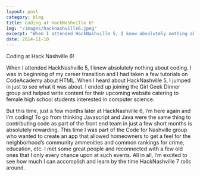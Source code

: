 ```yaml
---
layout: post
category: blog
title: Coding at HackNashville 6!
img: "/images/hacknashville6.jpeg"
excerpt: "When I attended HackNashville 5, I knew absolutely nothing about coding. I was in beginning of my career transition and I had taken a few tutorials online."
date: 2014-11-10
---
```

Coding at Hack Nashville 6!

When I attended HackNashville 5, I knew absolutely nothing about coding. I was in beginning of my career transition and I had taken a few tutorials on CodeAcademy about HTML. When I heard about HackNashville 5, I jumped in just to see what it was about. I ended up joining the Girl Geek Dinner group and helped write content for their upcoming website catering to female high school students interested in computer science.

But this time, just a few months later at HackNashville 6, I’m here again and I’m coding! To go from thinking Javascript and Java were the same thing to contributing code as part of the front end team in just a few short months is absolutely rewarding. This time I was part of the Code for Nashville group who wanted to create an app that allowed homeowners to get a feel for the neighborhood’s community ammenities and common rankings for crime, education, etc. I met some great people and reconnected with a few old ones that I only every chance upon at such events. All in all, I’m excited to see how much I can accomplish and learn by the time HackNashville 7 rolls around.
